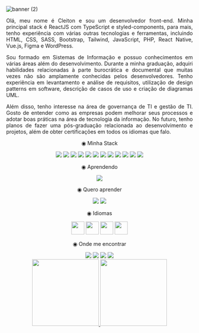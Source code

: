 
![banner (2)](https://github.com/cleitonBarros/cleitonBarros/assets/48657479/94c43780-a8d1-41d7-a404-5915ab6c00f4)

<p  align="justify" >Olá, meu nome é Cleiton e sou um desenvolvedor front-end. Minha principal stack é ReactJS com TypeScript e styled-components, para mais, tenho experiência com várias outras tecnologias e ferramentas, incluindo HTML, CSS, SASS, Bootstrap, Tailwind, JavaScript, PHP, React Native, Vue.js, Figma e WordPress. </p>
<p  align="justify" >
Sou formado em Sistemas de Informação e possuo conhecimentos em várias áreas além do desenvolvimento. Durante a minha graduação, adquiri habilidades relacionadas à parte burocrática e documental que muitas vezes não são amplamente conhecidas pelos desenvolvedores. Tenho experiência em levantamento e análise de requisitos, utilização de design patterns em software, descrição de casos de uso e criação de diagramas UML.</p>
<p  align="justify" >
Além disso, tenho interesse na área de governança de TI e gestão de TI. Gosto de entender como as empresas podem melhorar seus processos e adotar boas práticas na área de tecnologia da informação. No futuro, tenho planos de fazer uma pós-graduação relacionada ao desenvolvimento e projetos, além de obter certificações em todos os idiomas que falo.</p>
<div align="center">
  <p>◉ Minha Stack</p>
  <div>
  <img style="max-width: 100%;" src="https://img.shields.io/badge/HTML5-E34F26?style=for-the-badge&logo=html5&logoColor=white"/>
  <img style="max-width: 100%;" src="https://img.shields.io/badge/CSS3-1572B6?style=for-the-badge&logo=css3&logoColor=white"/>
  <img style="max-width: 100%;" src="https://img.shields.io/badge/Sass-CC6699?style=for-the-badge&logo=sass&logoColor=white"/>
  <img style="max-width: 100%;" src="https://img.shields.io/badge/JavaScript-F7DF1E?style=for-the-badge&logo=javascript&logoColor=black"/>
  <img style="max-width: 100%;" src="https://img.shields.io/badge/TypeScript-007ACC?style=for-the-badge&logo=typescript&logoColor=white"/>
  <img style="max-width: 100%;" src="https://img.shields.io/badge/React-20232A?style=for-the-badge&logo=react&logoColor=61DAFB"/>
  <img style="max-width: 100%;" src="https://img.shields.io/badge/styled--components-DB7093?style=for-the-badge&logo=styled-components&logoColor=white"/>
  <img style="max-width: 100%;" src="https://img.shields.io/badge/Tailwind_CSS-38B2AC?style=for-the-badge&logo=tailwind-css&logoColor=white"/>
  <img style="max-width: 100%;" src="https://img.shields.io/badge/Bootstrap-563D7C?style=for-the-badge&logo=bootstrap&logoColor=white"/>    
  <img style="max-width: 100%;" src="https://img.shields.io/badge/MongoDB-4EA94B?style=for-the-badge&logo=mongodb&logoColor=white"/>
  <img style="max-width: 100%;" src="	https://img.shields.io/badge/MySQL-005C84?style=for-the-badge&logo=mysql&logoColor=white"/> 
  <img style="max-width: 100%;" src="https://img.shields.io/badge/-cypress-%23E5E5E5?style=for-the-badge&logo=cypress&logoColor=058a5"/> 
    
 </div>
 <p>◉ Aprendendo  </p>
  <div>
  <img style="max-width: 100%;" src="https://img.shields.io/badge/Next-black?style=for-the-badge&logo=next.js&logoColor=white"/> 

 </div> 
 <p>◉ Quero aprender  </p>
  <div>
  <img style="max-width: 100%;" src="https://img.shields.io/badge/Redux-593D88?style=for-the-badge&logo=redux&logoColor=white"/>  
  <img style="max-width: 100%;" src="https://img.shields.io/badge/Jest-323330?style=for-the-badge&logo=Jest&logoColor=white"/>  
 </div> 
  <p>◉ Idiomas </p>
  <div>
  <img style="width:35px;" src="https://cdn.icon-icons.com/icons2/1694/PNG/512/brbrazilflag_111698.png"/>
  <img style="width:35px;" src="https://static.mundoeducacao.uol.com.br/mundoeducacao/2022/05/bandeira-estados-unidos.jpg"/>
  <img style="width:35px;" src="https://encrypted-tbn0.gstatic.com/images?q=tbn:ANd9GcRZgXFQonGupMSBEkVH5xstBMYdIqbjFr0Qpg&usqp=CAU"/>
  <img style="width:35px;" src="https://upload.wikimedia.org/wikipedia/commons/thumb/9/93/Flag_of_France_%281794%E2%80%931815%2C_1830%E2%80%931974%29.svg/1200px-Flag_of_France_%281794%E2%80%931815%2C_1830%E2%80%931974%29.svg.png"/>   
 </div> 
  <p>◉ Onde me encontrar </p>
  <div>
  <a href="https://www.instagram.com/_cleitonbarros/" target="_blank"><img src="https://img.shields.io/badge/-Instagram-%23E4405F?style=for-the-badge&logo=instagram&logoColor=white" target="_blank"></a>
  <a href = "mailto:cleiton.barrosmoura@gmail.com"><img src="https://img.shields.io/badge/-Gmail-%23333?style=for-the-badge&logo=gmail&logoColor=white" target="_blank"></a>
  <a href="https://www.linkedin.com/in/cleitonbarrosmoura/" target="_blank"><img src="https://img.shields.io/badge/-LinkedIn-%230077B5?style=for-the-badge&logo=linkedin&logoColor=white"    target="_blank"></a>  
  <a href="https://codepen.io/cleitonBarros" target="_blank"><img src="https://img.shields.io/badge/Codepen-000000?style=for-the-badge&logo=codepen&logoColor=white"    target="_blank"></a>  
    
 </div> 
</div>

<div align="center">
  <a href="https://github.com/cleitonBarros">
  <img height="180em" src="https://github-readme-stats.vercel.app/api?username=cleitonBarros&show_icons=true&theme=dracula&include_all_commits=true&count_private=true"/>
  <img height="180em" src="https://github-readme-stats.vercel.app/api/top-langs/?username=cleitonBarros&layout=compact&langs_count=7&theme=dracula"/>
</div>
  


